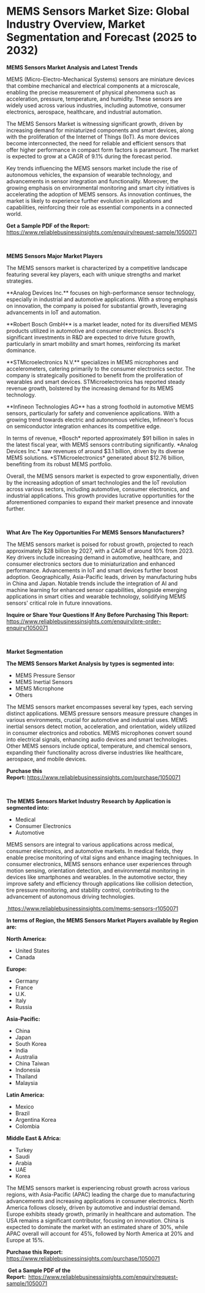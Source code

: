 <p><h1>MEMS Sensors Market Size: Global Industry Overview, Market Segmentation and Forecast (2025 to 2032)</h1></p><p><strong>MEMS Sensors Market Analysis and Latest Trends</strong></p>
<p><p>MEMS (Micro-Electro-Mechanical Systems) sensors are miniature devices that combine mechanical and electrical components at a microscale, enabling the precise measurement of physical phenomena such as acceleration, pressure, temperature, and humidity. These sensors are widely used across various industries, including automotive, consumer electronics, aerospace, healthcare, and industrial automation. </p><p>The MEMS Sensors Market is witnessing significant growth, driven by increasing demand for miniaturized components and smart devices, along with the proliferation of the Internet of Things (IoT). As more devices become interconnected, the need for reliable and efficient sensors that offer higher performance in compact form factors is paramount. The market is expected to grow at a CAGR of 9.1% during the forecast period. </p><p>Key trends influencing the MEMS sensors market include the rise of autonomous vehicles, the expansion of wearable technology, and advancements in sensor integration and functionality. Moreover, the growing emphasis on environmental monitoring and smart city initiatives is accelerating the adoption of MEMS sensors. As innovation continues, the market is likely to experience further evolution in applications and capabilities, reinforcing their role as essential components in a connected world.</p></p>
<p><strong>Get a Sample PDF of the Report:&nbsp;</strong> <a href="https://www.reliablebusinessinsights.com/enquiry/request-sample/1050071?utm_campaign=2458&utm_medium=2&utm_source=Github&utm_content=ia&utm_term=16042025&utm_id=mems-sensors">https://www.reliablebusinessinsights.com/enquiry/request-sample/1050071</a></p>
<p>&nbsp;</p>
<p><strong>MEMS Sensors Major Market Players</strong></p>
<p><p>The MEMS sensors market is characterized by a competitive landscape featuring several key players, each with unique strengths and market strategies.</p><p>**Analog Devices Inc.** focuses on high-performance sensor technology, especially in industrial and automotive applications. With a strong emphasis on innovation, the company is poised for substantial growth, leveraging advancements in IoT and automation.</p><p>**Robert Bosch GmbH** is a market leader, noted for its diversified MEMS products utilized in automotive and consumer electronics. Bosch's significant investments in R&D are expected to drive future growth, particularly in smart mobility and smart homes, reinforcing its market dominance.</p><p>**STMicroelectronics N.V.** specializes in MEMS microphones and accelerometers, catering primarily to the consumer electronics sector. The company is strategically positioned to benefit from the proliferation of wearables and smart devices. STMicroelectronics has reported steady revenue growth, bolstered by the increasing demand for its MEMS technology.</p><p>**Infineon Technologies AG** has a strong foothold in automotive MEMS sensors, particularly for safety and convenience applications. With a growing trend towards electric and autonomous vehicles, Infineon's focus on semiconductor integration enhances its competitive edge.</p><p>In terms of revenue, *Bosch* reported approximately $91 billion in sales in the latest fiscal year, with MEMS sensors contributing significantly. *Analog Devices Inc.* saw revenues of around $3.1 billion, driven by its diverse MEMS solutions. *STMicroelectronics* generated about $12.76 billion, benefiting from its robust MEMS portfolio.</p><p>Overall, the MEMS sensors market is expected to grow exponentially, driven by the increasing adoption of smart technologies and the IoT revolution across various sectors, including automotive, consumer electronics, and industrial applications. This growth provides lucrative opportunities for the aforementioned companies to expand their market presence and innovate further.</p></p>
<p>&nbsp;</p>
<p><strong>What Are The Key Opportunities For MEMS Sensors Manufacturers?</strong></p>
<p><p>The MEMS sensors market is poised for robust growth, projected to reach approximately $28 billion by 2027, with a CAGR of around 10% from 2023. Key drivers include increasing demand in automotive, healthcare, and consumer electronics sectors due to miniaturization and enhanced performance. Advancements in IoT and smart devices further boost adoption. Geographically, Asia-Pacific leads, driven by manufacturing hubs in China and Japan. Notable trends include the integration of AI and machine learning for enhanced sensor capabilities, alongside emerging applications in smart cities and wearable technology, solidifying MEMS sensors' critical role in future innovations.</p></p>
<p><strong>Inquire or Share Your Questions If Any Before Purchasing This Report:</strong> <a href="https://www.reliablebusinessinsights.com/enquiry/pre-order-enquiry/1050071?utm_campaign=2458&utm_medium=2&utm_source=Github&utm_content=ia&utm_term=16042025&utm_id=mems-sensors">https://www.reliablebusinessinsights.com/enquiry/pre-order-enquiry/1050071</a></p>
<p>&nbsp;</p>
<p><strong>Market Segmentation</strong></p>
<p><strong>The MEMS Sensors Market Analysis by types is segmented into:</strong></p>
<p><ul><li>MEMS Pressure Sensor</li><li>MEMS Inertial Sensors</li><li>MEMS Microphone</li><li>Others</li></ul></p>
<p><p>The MEMS sensors market encompasses several key types, each serving distinct applications. MEMS pressure sensors measure pressure changes in various environments, crucial for automotive and industrial uses. MEMS inertial sensors detect motion, acceleration, and orientation, widely utilized in consumer electronics and robotics. MEMS microphones convert sound into electrical signals, enhancing audio devices and smart technologies. Other MEMS sensors include optical, temperature, and chemical sensors, expanding their functionality across diverse industries like healthcare, aerospace, and mobile devices.</p></p>
<p><strong>Purchase this Report:&nbsp;</strong><a href="https://www.reliablebusinessinsights.com/purchase/1050071?utm_campaign=2458&utm_medium=2&utm_source=Github&utm_content=ia&utm_term=16042025&utm_id=mems-sensors">https://www.reliablebusinessinsights.com/purchase/1050071</a></p>
<p>&nbsp;</p>
<p><strong>The MEMS Sensors Market Industry Research by Application is segmented into:</strong></p>
<p><ul><li>Medical</li><li>Consumer Electronics</li><li>Automotive</li></ul></p>
<p><p>MEMS sensors are integral to various applications across medical, consumer electronics, and automotive markets. In medical fields, they enable precise monitoring of vital signs and enhance imaging techniques. In consumer electronics, MEMS sensors enhance user experiences through motion sensing, orientation detection, and environmental monitoring in devices like smartphones and wearables. In the automotive sector, they improve safety and efficiency through applications like collision detection, tire pressure monitoring, and stability control, contributing to the advancement of autonomous driving technologies.</p></p>
<p><a href="https://www.reliablebusinessinsights.com/mems-sensors-r1050071?utm_campaign=2458&utm_medium=2&utm_source=Github&utm_content=ia&utm_term=16042025&utm_id=mems-sensors">&nbsp;https://www.reliablebusinessinsights.com/mems-sensors-r1050071</a></p>
<p><strong>In terms of Region, the MEMS Sensors Market Players available by Region are:</strong></p>
<p>
    <p> <strong> North America: </strong>
        <ul>
            <li>United States</li>
            <li>Canada</li>
        </ul>
        </p> 
    <p> <strong> Europe: </strong>
        <ul>
            <li>Germany</li>
            <li>France</li>
            <li>U.K.</li>
            <li>Italy</li>
            <li>Russia</li>
        </ul>
        </p> 
    <p> <strong> Asia-Pacific: </strong>
        <ul>
            <li>China</li>
            <li>Japan</li>
            <li>South Korea</li>
            <li>India</li>
            <li>Australia</li>
            <li>China Taiwan</li>
            <li>Indonesia</li>
            <li>Thailand</li>
            <li>Malaysia</li>
        </ul>
        </p> 
    <p> <strong> Latin America: </strong>
        <ul>
            <li>Mexico</li>
            <li>Brazil</li>
            <li>Argentina Korea</li>
            <li>Colombia</li>
        </ul>
        </p> 
    <p> <strong> Middle East & Africa: </strong>
        <ul>
            <li>Turkey</li>
            <li>Saudi</li>
            <li>Arabia</li>
            <li>UAE</li>
            <li>Korea</li>
        </ul>
    </p>
    </p>
<p><p>The MEMS sensors market is experiencing robust growth across various regions, with Asia-Pacific (APAC) leading the charge due to manufacturing advancements and increasing applications in consumer electronics. North America follows closely, driven by automotive and industrial demand. Europe exhibits steady growth, primarily in healthcare and automation. The USA remains a significant contributor, focusing on innovation. China is expected to dominate the market with an estimated share of 30%, while APAC overall will account for 45%, followed by North America at 20% and Europe at 15%.</p></p>
<p><strong>Purchase this Report: </strong><a href="https://www.reliablebusinessinsights.com/purchase/1050071?utm_campaign=2458&utm_medium=2&utm_source=Github&utm_content=ia&utm_term=16042025&utm_id=mems-sensors">https://www.reliablebusinessinsights.com/purchase/1050071</a></p>
<p>&nbsp;<strong>Get a Sample PDF of the Report:&nbsp;&nbsp;</strong><a href="https://www.reliablebusinessinsights.com/enquiry/request-sample/1050071?utm_campaign=2458&utm_medium=2&utm_source=Github&utm_content=ia&utm_term=16042025&utm_id=mems-sensors">https://www.reliablebusinessinsights.com/enquiry/request-sample/1050071</a></p>
<p><strong></strong></p>
<p><p></p><p></p><p></p></p>